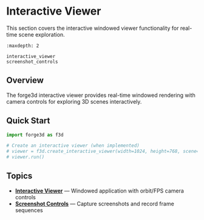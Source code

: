# Interactive Viewer

This section covers the interactive windowed viewer functionality for real-time scene exploration.

```{toctree}
:maxdepth: 2

interactive_viewer
screenshot_controls
```

## Overview

The forge3d interactive viewer provides real-time windowed rendering with camera controls for exploring 3D scenes interactively.

## Quick Start

```python
import forge3d as f3d

# Create an interactive viewer (when implemented)
# viewer = f3d.create_interactive_viewer(width=1024, height=768, scene=my_scene)
# viewer.run()
```

## Topics

- **[Interactive Viewer](interactive_viewer.md)** — Windowed application with orbit/FPS camera controls
- **[Screenshot Controls](screenshot_controls.md)** — Capture screenshots and record frame sequences
